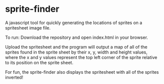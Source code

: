 # sprite-finder
A javascript tool for quickly generating the locations of sprites on a spritesheet image file.

To run: Download the repository and open index.html in your browser.

Upload the spritesheet and the program will output a map of all of the sprites found in the sprite sheet by their x, y, width and height values, where the x and y values represent the top left corner of the sprite relative to its position on the sprite sheet.

For fun, the sprite-finder also displays the spritesheet with all of the sprites inverted!

